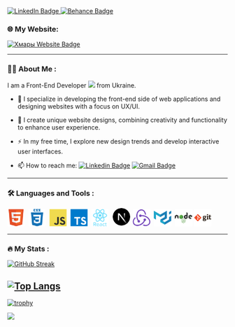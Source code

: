 
<div id="badges">
  <a href="https://www.linkedin.com/in/yevhenii-biloshapka" target="_blank">
    <img src="https://img.shields.io/badge/LinkedIn-blue?style=for-the-badge&logo=linkedin&logoColor=white" alt="LinkedIn Badge"/>
  </a>
  <a href="https://www.behance.net/biloshapka_yevhenii" target="_blank">
    <img src="https://img.shields.io/badge/Behance-blue?style=for-the-badge&logo=behance&logoColor=white" alt="Behance Badge"/>
  </a>

</div>

### :globe_with_meridians: My Website:

<a href="https://hmara.digital" target="_blank">
  <img src="https://hmara.digital/images/logo.svg" alt="Хмары Website Badge" style="height: 40px;"/>
</a>

---

### :man_technologist: About Me :

I am a Front-End Developer <img src="https://media.giphy.com/media/WUlplcMpOCEmTGBtBW/giphy.gif" width="30"> from Ukraine.

- :telescope: I specialize in developing the front-end side of web applications and designing websites with a focus on UX/UI.

- :art: I create unique website designs, combining creativity and functionality to enhance user experience.

- :zap: In my free time, I explore new design trends and develop interactive user interfaces.
  
- :mailbox: How to reach me: [![Linkedin Badge](https://img.shields.io/badge/-Yevhenii_Biloshapka-blue?style=flat&logo=Linkedin&logoColor=white)](https://www.linkedin.com/in/yevhenii-biloshapka/) 
[![Gmail Badge](https://img.shields.io/badge/-yevhenii.biloshapka@gmail.com-c14438?style=flat&logo=Gmail&logoColor=white)](mailto:yevhenii.biloshapka@gmail.com)


---

### :hammer_and_wrench: Languages and Tools :
<div>
  <img src="https://github.com/devicons/devicon/blob/master/icons/html5/html5-original.svg" title="HTML5" alt="HTML" width="40" height="40"/>&nbsp;
  <img src="https://github.com/devicons/devicon/blob/master/icons/css3/css3-plain-wordmark.svg"  title="CSS3" alt="CSS" width="40" height="40"/>&nbsp;
  <img src="https://github.com/devicons/devicon/blob/master/icons/javascript/javascript-original.svg" title="JavaScript" alt="JavaScript" width="40" height="40"/>&nbsp;
  <img src="https://github.com/devicons/devicon/blob/master/icons/typescript/typescript-original.svg" title="TypeScript" alt="TypeScript" width="40" height="40"/>&nbsp;
  <img src="https://github.com/devicons/devicon/blob/master/icons/react/react-original-wordmark.svg" title="React" alt="React" width="40" height="40"/>&nbsp;
  <img src="https://github.com/devicons/devicon/raw/master/icons/nextjs/nextjs-original.svg" title="NextJs" alt="React" width="40" height="40" style="max-width: 100%; background-color: #fff; border-radius: 100px; padding: 2px;">
  <img src="https://github.com/devicons/devicon/blob/master/icons/redux/redux-original.svg" title="Redux" alt="Redux " width="40" height="40"/>&nbsp;
  <img src="https://github.com/devicons/devicon/blob/master/icons/materialui/materialui-original.svg" title="Material UI" alt="Material UI" width="40" height="40"/>&nbsp;
  <img src="https://github.com/devicons/devicon/blob/master/icons/nodejs/nodejs-original-wordmark.svg" title="NodeJS" alt="NodeJS" width="40" height="40"/>
  <img src="https://github.com/devicons/devicon/blob/master/icons/git/git-original-wordmark.svg" title="Git" **alt="Git" width="40" height="40"/>
</div>

---

### :fire: My Stats :
[![GitHub Streak](https://github-readme-streak-stats.herokuapp.com?user=YevheniiBiloshapka&theme=dark&date_format=j%20M%5B%20Y%5D)](https://git.io/streak-stats)

[![Top Langs](https://github-readme-stats.vercel.app/api/top-langs/?username=YevheniiBiloshapka&theme=vision-friendly-dark)](https://github.com/anuraghazra/github-readme-stats)
---

[![trophy](https://github-profile-trophy.vercel.app/?username=YevheniiBiloshapka&theme=onedark)](https://github.com/ryo-ma/github-profile-trophy)

![](https://komarev.com/ghpvc/?username=YevheniiBiloshapka)

